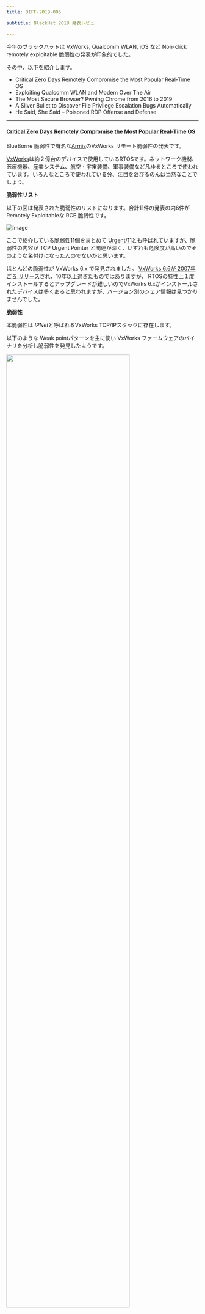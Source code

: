 ```yaml
---
title: DIFF-2019-006

subtitle: BlackHat 2019 発表レビュー

---
```


今年のブラックハットは VxWorks, Qualcomm WLAN, iOS など Non-click remotely exploitable 脆弱性の発表が印象的でした。

その中、以下を紹介します。
 
* Critical Zero Days Remotely Compromise the Most Popular Real-Time OS
* Exploiting Qualcomm WLAN and Modem Over The Air
* The Most Secure Browser? Pwning Chrome from 2016 to 2019
* A Silver Bullet to Discover File Privilege Escalation Bugs Automatically
* He Said, She Said – Poisoned RDP Offense and Defense

---

#### [Critical Zero Days Remotely Compromise the Most Popular Real-Time OS](https://blackhat.com/us-19/briefings/schedule/#critical-zero-days-remotely-compromise-the-most-popular-real-time-os-15559)

BlueBorne 脆弱性で有名な[Armis](https://armis.com/)のVxWorks リモート脆弱性の発表です。

[VxWorks](https://en.wikipedia.org/wiki/VxWorks)は約２億台のデバイスで使用しているRTOSです。ネットワーク機材、医療機器、産業システム、航空・宇宙装備、軍事装備など凡ゆるところで使われています。いろんなところで使われている分、注目を浴びるのんは当然なことでしょう。

**脆弱性リスト**

以下の図は発表された脆弱性のリストになります。合計11件の発表の内6件が Remotely Exploitableな RCE 脆弱性です。 

![image](https://user-images.githubusercontent.com/39076499/63240611-6909bf80-c28b-11e9-9345-66ad73888d38.png)

ここで紹介している脆弱性11個をまとめて [Urgent/11](https://armis.com/urgent11/)とも呼ばれていますが、脆弱性の内容が TCP Urgent Pointer と関連が深く、いずれも危険度が高いのでそのような名付けになったんのでないかと思います。

ほとんどの脆弱性が VxWorks 6.x で発見されました。 [VxWorks 6.6が 2007年ごろ リリース](https://blogs.windriver.com/wp-content/uploads/2018/07/vxworks-blog-photo-1.jpg)され、10年以上過ぎたものではありますが、 RTOSの特性上１度インストールするとアップグレードが難しいのでVxWorks 6.xがインストールされたデバイスは多くあると思われますが、バージョン別のシェア情報は見つかりませんでした。

**脆弱性**

本脆弱性は *IPNet*と呼ばれるVxWorks TCP/IPスタックに存在します。 

以下のような Weak pointパターンを主に使い VxWorks ファームウェアのバイナリを分析し脆弱性を発見したようです。

<img src="https://user-images.githubusercontent.com/39076499/63244853-77f76e80-c299-11e9-8cc0-22104fb28e9f.png" width="80%" height="80%">


**CVE-2019-12256**

TCP/IPでは Invalid IP Packetを受信するとこれに対するレスポンスとしてICMP Error Packetを返します。 ICMP Error Packetは Invalid IP Packetのコピーをペイロードに含みます。 

IP Option の中には SRR(Source Record Route)というものがあります。 
![image](https://user-images.githubusercontent.com/39076499/63246553-ea6a4d80-c29d-11e9-8473-d64d00f851f4.png)

ICMP Error Packetを生成する際に SRRオプションを持っているパケットのコピーを含む過程でデータ長の確認が行われないためスタックオーバーフローが発生してしまいます。

![image](https://user-images.githubusercontent.com/39076499/63247060-120de580-c29f-11e9-8088-91833b1a304d.png)

攻撃パケットが Invalid IP Optionを持っているため、このパケットは複数のルーターを超えて渡ることはできません。つまりLAN上でのみ有効な脆弱性になります。

他の脆弱性詳細については [Blackhat 発表資料](https://i.blackhat.com/USA-19/Thursday/us-19-Seri-Critical-Zero-Days-Remotely-Compromise-The-Most-Popular-Real-Time-OS-wp.pdf)を参考してください。

**攻撃シナリオ**

Armisはこのような脆弱性を悪用するとどのような攻撃シナリオができるかを説明しています。

1) インターネットに接続されているネットワーク機材を直接攻撃

![image](https://user-images.githubusercontent.com/39076499/63242437-52b33200-c292-11e9-8a80-fe42d49f0edc.png)

ネットに直接接続されているファイアウォールがUrgent/11脆弱性を持っているケースです。インターネットに直接つながっているファイアウォールを踏み台として内部ネットワークへ侵入するシナリオになります。

ShodanによるとVxWorks基板のファイアウォールであるSonicWallは約 80万台がインターネットに接続されているようです。

このような攻撃シナリオが可能であることを示すデモ映像(Armis 作)です。 
<iframe width="560" height="315" src="https://www.youtube.com/embed/GPYVLbq83xQ" frameborder="0" allow="accelerometer; autoplay; encrypted-media; gyroscope; picture-in-picture" allowfullscreen></iframe>
SonicWall TZ-300 を攻撃し、管理者権限のシェルを取得し、最終的に内部ネットワークにあるプリンターにアクセスすることを見せています。

<br>
2) 内部ネットワークにあるデバイスを攻撃

ファイアウォールやNATネットワーク内に置かれているUrgent/11 脆弱デバイス(例えばプリンター)を攻撃するシナリオです。

![image](https://user-images.githubusercontent.com/39076499/63243785-8abc7400-c296-11e9-973e-f4979bdca788.png)

例えば内部ネットワークに置かれているプリンターがインターネットクラウドサービスへ接続する時、その接続を横取り(MITM攻撃)し、そのパケットを改竄することにより内部ネットワーク上の脆弱なデバイスを攻撃することが可能です。このような方式を応用すればプリンター以外デバイスやPCを攻撃することも可能でしょう。

以下の動画は内部ネットワークにあるゼロックス3052プリンターがクラウドサービスへ接続する際、DNS Spoofingにより接続を横取りしUrgent/11攻撃パケットを挿入し、内部ネットワーク上のデバイスでも外部から攻撃が可能であることを見せています。さらに内部ネットワークへ侵入してからは同ネットワーク上のノートPCに対し BlueKeep脆弱性攻撃を行うことを見せています。

<iframe width="560" height="315" src="https://www.youtube.com/embed/u1DybHV34L8" frameborder="0" allow="accelerometer; autoplay; encrypted-media; gyroscope; picture-in-picture" allowfullscreen></iframe>


3) すでに内部ネットワークに接続されている場合

同一ネットワーク上に VxWorksデバイスが置かれている場合です。このような場合はUrgent/11脆弱性攻撃パケットを broadcastし脆弱なデバイスを一遍に攻撃することも可能でしょう。


**対策**

この脆弱性が発表された後、いくらからの VxWorks 使用デバイスベンダーは素早くセキュリティアップデートを出しています。 [Urgent/11 脆弱性ホームページ](https://armis.com/urgent11/)ではアップデートされた内容が確認できます。

![image](https://user-images.githubusercontent.com/39076499/63249893-5ef4ba80-c2a5-11e9-8d89-91025fe4f29f.png)

しかし、RTOSは PCのOSのように自動アップデートができないため、手動にて作業を行う必要があります。そのため、今までも今後も本脆弱性を持っているデバイスはずっと残ってしまう可能性が高いです。幸にも本脆弱性の PoCコードは公開されていません。しかし、脆弱性があることは公開されたので攻撃コードが開発されてしまう可能性は常にあります。

---

#### [Exploiting Qualcomm WLAN and Modem Over The Air](https://i.blackhat.com/USA-19/Thursday/us-19-Pi-Exploiting-Qualcomm-WLAN-And-Modem-Over-The-Air.pdf)

Tencent Blade チームのクアルコム WLAN 脆弱性発表です。 80211 Management Beacon 処理jハンドラーから発見されたグローバルバッファーオーバーフロー脆弱性(CVE-2019-10540)を説明します。グローバルバッファーオーバーフローのため Heap ASLR などいろんな Mitigationの影響を受けなかったので攻撃が容易だった述べています。認証が不要なpre-auth脆弱性のためクアルコムのWLANが搭載されたモバイルデバイスがWi-FiをONにすると本脆弱性の攻撃される可能性があります。

本脆弱性は攻撃に成功しても攻撃コードは Baseband Processor(BP)に制限されるので、 Application Processor(AP)へ入るためには以下のような追加攻撃ルートが必要です。

1. WLAN -> Modem 
2. Modem -> Linux Kernel 

1の過程ではまだ BPに縛られていて、 2によりAPに入ることができます。 1の操作が必要な理由は 2の操作に必要なリソース(システムコールなど)に対するアクセス権限が WLANプロセスでは制限されているためと言います。 1の課題は Modemのメモリを WLANプロセスのメモリへマッピングできる脆弱性を発見し解決したそうで2の操作に必要な脆弱性はPoCコードを公開せず、デモの動画からPixel 携帯が攻撃可能であることを見せています。


---

#### The Most Secure Browser? Pwning Chrome from 2016 to 2019

Tencent KeenLabの Chrome脆弱性発表です。

まず、 SETというJavascript 変形(Mutation)ファーザー(Fuzzuer)を紹介しています。 Pwn2Ownに使われた V8 脆弱性は全てこのSETというファーザーにより発見したそうです。変形時の文法エラーを減らすため原本のシードからちょっとずつ変更する戦略を駆使したように見られます。 変形されたJavascriptの中、Runtimeエラーがないものだけを再度シードプールに入れる方式を使っていたと思われます。(この辺は詳細資料がないので私の推定になります。)

変形は以下のような方法を使います。

* 同一文を異なるContextから実行する。
  * 実行文をループや関数に含ませる。
  * ifにより control flowを変更する。
* empty loopループを追加し、関数を強制定期 JITed する。
* Garbage Collectorの呼び出し文を挿入
* 構造変換
  * 実行順を変える。
  * 一文を単純に繰り返す。

最新Javascript Fuzzingは[Fuzilli](https://github.com/googleprojectzero/fuzzilli)と [Alchemist](https://daramg.gift/paper/han-ndss2019.pdf)を見るとたくさんのアイディアが得られると思います。

この他はChrome V8の攻撃方法とサンドボックスエスケープに関する内容です。私はファーザーの内容が知りたかったんですが、発表資料のほとんどが攻撃テクニックを取り扱っていたためExploitに興味がある方は参照すれば良いかと思います。

---

#### [A Silver Bullet to Discover File Privilege Escalation Bugs Automatically](https://i.blackhat.com/USA-19/Wednesday/us-19-Wu-Battle-Of-Windows-Service-A-Silver-Bullet-To-Discover-File-Privilege-Escalation-Bugs-Automatically.pdf)

Tencentが発表したもののDACL Rewrite脆弱性ハンティングを自動化する方法についての内容です。ちなみ本ブログも以前、[DACL Rewrite脆弱性](http://jp.diffense.com/2019/02/22/WD.html)に関する内容を紹介しております。

発表者はシステムから発生する DACL 変更イベント("SetSecurity")を procmonを利用し収集します。いろんなイベントを収集するためにシステムのいろんなアプリケーションを実行しランダムにUI Interactionするプログラムを実装しました。これにより DACLが変更されたファイルリストを得ることができます。

![image](https://user-images.githubusercontent.com/39076499/63255789-4d191480-c2b1-11e9-9908-80f6073ea0bd.png)

収集されたファイルリストに対し Symlinkや HardLinkを生成した後、再度 DACL 変更イベントを発生させます。Link ターゲットの DACLが変更されたらDACL Rewrite脆弱性が存在すると判断できます。 

発表者はこのような自動化方法を使い、３件の DACL Rewrite 脆弱性を発見しました。

---

#### [He Said, She Said – Poisoned RDP Offense and Defense](https://i.blackhat.com/USA-19/Wednesday/us-19-Baril-He-Said-She-Said-Poisoned-RDP-Offense-And-Defense.pdf)

CheckPointから発表した RDPクライアント攻撃に関する内容です。

オープンソースの rdesktop, freerdpでは数多くの memory corruption 脆弱性を発見しましたが、MS RDP Client(mstsc)は memory corruption脆弱性は1件も発見できなかったようです。

発表内容は主に MS RDP Clientの論理脆弱性について取扱います。特にRDPの基本機能の一つであるクリップボードがサーバとクライアント間同期されることを利用し、以下のような悪用が可能であることを説明します。 

1. サーバ側からクライアントのクリップボードをスニーピングできる。 
2. Copy & Paste時、任意の位置にファイルを落とせる脆弱性(CVE-2019-0887)

Hyper-Vから VMへ接続する際にRDPを使うため、このような脆弱性が Guest-To-Host エスケープに活用される可能性があると言っています。 

